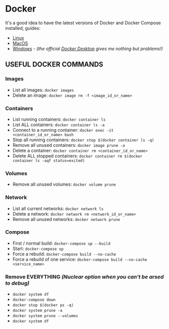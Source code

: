 # Docker

It's a good idea to have the latest versions of Docker and Docker Compose installed, guides:

- [Linux](https://docs.docker.com/desktop/install/linux-install/)
- [MacOS](https://docs.docker.com/desktop/install/mac-install/)
- [Windows](WINDOWS.md) - *(the official [Docker Desktop](https://docs.docker.com/desktop/install/windows-install/) gives me nothing but problems!)*

## USEFUL DOCKER COMMANDS

### Images

- List all images: `docker images`
- Delete an image: `docker image rm -f <image_id_or_name>`

### Containers

- List running containers: `docker container ls`
- List ALL containers: `docker container ls -a`
- Connect to a running container: `docker exec -it <container_id_or_name> bash`
- Stop all running containers: `docker stop $(docker container ls -q)`
- Remove all unused containers: `docker image prune -a`
- Delete a container: `docker container rm <container_id_or_name>`
- Delete ALL stopped containers: `docker container rm $(docker container ls -aqf status=exited)`

### Volumes

- Remove all unused volumes: `docker volume prune`

### Network

- List all current networks: `docker network ls`
- Delete a network: `docker network rm <network_id_or_name>`
- Remove all unused networks: `docker network prune`

### Compose

- First / normal build: `docker-compose up --build`
- Start: `docker-compose up`
- Force a rebuild: `docker-compose build --no-cache`
- Force a rebuild of one service: `docker-compose build --no-cache <service_name>`

### Remove EVERYTHING *(Nuclear option when you can't be arsed to debug)*

- `docker system df`
- `docker-compose down`
- `docker stop $(docker ps -q)`
- `docker system prune -a`
- `docker system prune --volumes`
- `docker system df`

